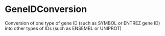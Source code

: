 # GeneIDConversion
Conversion of one type of gene ID (such as SYMBOL or ENTREZ gene ID) into other types of IDs (such as ENSEMBL or UNIPROT)
